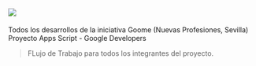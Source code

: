 # ![](https://i.imgur.com/gnPvjKv.png)

Todos los desarrollos de la iniciativa Goome (Nuevas Profesiones, Sevilla)
 Proyecto Apps Script - Google Developers


> FLujo de Trabajo para todos los integrantes del proyecto.
